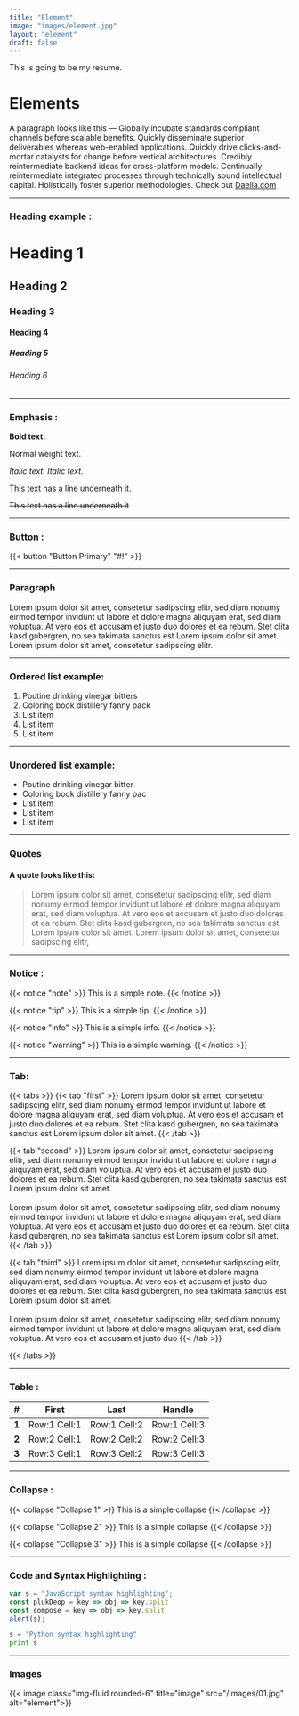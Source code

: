 ```yaml
---
title: "Element"
image: "images/element.jpg"
layout: "element"
draft: false
---
```


This is going to be my resume.

# Elements
A paragraph looks like this — Globally incubate standards compliant channels before scalable benefits. Quickly
disseminate superior deliverables whereas web-enabled applications. Quickly drive clicks-and-mortar
catalysts for change before vertical architectures. Credibly reintermediate backend ideas for cross-platform
models. Continually reintermediate integrated processes through technically sound intellectual capital.
Holistically foster superior methodologies. Check out [Daeila.com](https://daeila.com)

<hr>
 
 ### Heading example :
 # Heading 1
 ## Heading 2
 ### Heading 3
 #### Heading 4
 ##### Heading 5
 ###### Heading 6

 <hr>

 ### Emphasis :
 **Bold text.**

 Normal weight text.

*Italic text.* _Italic text._

<u>This text has a line underneath it.</u>

~~This text has a line underneath it~~
<hr>


### Button :
{{< button "Button Primary" "#!" >}} 
<hr>

### Paragraph
Lorem ipsum dolor sit amet, consetetur sadipscing elitr, sed diam nonumy eirmod tempor invidunt ut labore et
dolore magna aliquyam erat, sed diam voluptua. At vero eos et accusam et justo duo dolores et ea rebum.
Stet clita kasd gubergren, no sea takimata sanctus est Lorem ipsum dolor sit amet. Lorem 
ipsum dolor sit amet, consetetur sadipscing elitr.
<hr>

### Ordered list example:
1. Poutine drinking vinegar bitters
2. Coloring book distillery fanny pack
3. List item
4. List item
5. List item

<hr>

### Unordered list example:
* Poutine drinking vinegar bitter
* Coloring book distillery fanny pac
* List item
* List item
* List item
<hr>

### Quotes
#### A quote looks like this:

>  Lorem ipsum dolor sit amet, consetetur sadipscing elitr, sed diam nonumy eirmod tempor invidunt ut labore
et dolore magna aliquyam erat, sed diam voluptua. At vero eos et accusam et justo duo dolores et ea rebum.
Stet clita kasd gubergren, no sea takimata sanctus est Lorem ipsum dolor sit amet. Lorem 
ipsum dolor sit amet, consetetur sadipscing elitr,
<hr>


### Notice :

{{< notice "note" >}}
  This is a simple note.
{{< /notice >}}

{{< notice "tip" >}}
  This is a simple tip.
{{< /notice >}}

{{< notice "info" >}}
  This is a simple info.
{{< /notice >}}

{{< notice "warning" >}}
  This is a simple warning.
{{< /notice >}}
<hr>


### Tab: 
{{< tabs >}}
 {{< tab "first" >}}
 Lorem ipsum dolor sit amet, consetetur sadipscing elitr, sed diam nonumy eirmod tempor invidunt ut labore et dolore magna aliquyam erat, sed diam voluptua. At vero eos et accusam et justo duo dolores et ea rebum. Stet clita kasd gubergren, no sea takimata sanctus est Lorem ipsum dolor sit amet.
  {{< /tab >}}

  {{< tab "second" >}}
  Lorem ipsum dolor sit amet, consetetur sadipscing elitr, sed diam nonumy eirmod tempor invidunt ut labore et dolore magna aliquyam erat, sed diam voluptua. At vero eos et accusam et justo duo dolores et ea rebum. Stet clita kasd gubergren, no sea takimata sanctus est Lorem ipsum dolor sit amet. <br> <br> Lorem ipsum dolor sit amet, consetetur sadipscing elitr, sed diam nonumy eirmod tempor invidunt ut labore et dolore magna aliquyam erat, sed diam voluptua. At vero eos et accusam et justo duo dolores et ea rebum. Stet clita kasd gubergren, no sea takimata sanctus est Lorem ipsum dolor sit amet.
  {{< /tab >}}

  {{< tab "third" >}}
  Lorem ipsum dolor sit amet, consetetur sadipscing elitr, sed diam nonumy eirmod tempor invidunt ut labore et dolore magna aliquyam erat, sed diam voluptua. At vero eos et accusam et justo duo dolores et ea rebum. Stet clita kasd gubergren, no sea takimata sanctus est Lorem ipsum dolor sit amet.<br> <br>
  Lorem ipsum dolor sit amet, consetetur sadipscing elitr, sed diam nonumy eirmod tempor invidunt ut labore et dolore magna aliquyam erat, sed diam voluptua. At vero eos et accusam et justo duo 
  {{< /tab >}}

{{< /tabs >}}
<hr>




### Table :
| #           | First             | Last              | Handle  |
| :-----------: | :-------------:     |:-------------:    | :-----:|
| **1**      | Row:1 Cell:1      | Row:1 Cell:2      | Row:1 Cell:3 |
| **2**      | Row:2 Cell:1      | Row:2 Cell:2      |   Row:2 Cell:3 |
| **3**      | Row:3 Cell:1      | Row:3 Cell:2      |    Row:3 Cell:3 |
<hr>

### Collapse :
{{< collapse "Collapse 1" >}}
  This is a simple collapse
{{< /collapse >}}

{{< collapse "Collapse 2" >}}
  This is a simple collapse
{{< /collapse >}}

{{< collapse "Collapse 3" >}}
  This is a simple collapse
{{< /collapse >}}
<hr>

### Code and Syntax Highlighting :

```javascript
var s = "JavaScript syntax highlighting";
const plukDeop = key => obj => key.split
const compose = key => obj => key.split
alert(s);
```
 
```python
s = "Python syntax highlighting"
print s
```
<hr>


### Images
{{< image class="img-fluid rounded-6" title="image" src="/images/01.jpg" alt="element">}}
